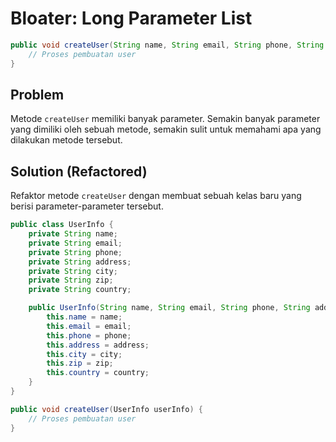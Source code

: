 # Bloater: Long Parameter List
```java
public void createUser(String name, String email, String phone, String address, String city, String zip, String country) {
    // Proses pembuatan user
}
```

## Problem
Metode `createUser` memiliki banyak parameter. Semakin banyak parameter yang dimiliki oleh sebuah metode, semakin sulit untuk memahami apa yang dilakukan metode tersebut.

## Solution (Refactored)
Refaktor metode `createUser` dengan membuat sebuah kelas baru yang berisi parameter-parameter tersebut.

```java
public class UserInfo {
    private String name;
    private String email;
    private String phone;
    private String address;
    private String city;
    private String zip;
    private String country;

    public UserInfo(String name, String email, String phone, String address, String city, String zip, String country) {
        this.name = name;
        this.email = email;
        this.phone = phone;
        this.address = address;
        this.city = city;
        this.zip = zip;
        this.country = country;
    }
}

public void createUser(UserInfo userInfo) {
    // Proses pembuatan user
}
```